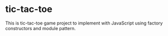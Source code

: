 # tic-tac-toe
This is tic-tac-toe game project to implement with JavaScript using factory constructors and module pattern.
